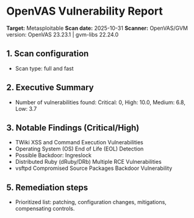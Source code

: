 # OpenVAS Vulnerability Report

**Target:** Metasploitable
**Scan date:** 2025-10-31
**Scanner:** OpenVAS/GVM version: OpenVAS 23.23.1 | gvm-libs 22.24.0


## 1. Scan configuration
- Scan type: full and fast 

## 2. Executive Summary
- Number of vulnerabilities found: Critical: 0, High: 10.0, Medium: 6.8, Low: 3.7

## 3. Notable Findings (Critical/High)
- TWiki XSS and Command Execution Vulnerabilities
- Operating System (OS) End of Life (EOL) Detection
- Possible Backdoor: Ingreslock
- Distributed Ruby (dRuby/DRb) Multiple RCE Vulnerabilities
- vsftpd Compromised Source Packages Backdoor Vulnerability


## 5. Remediation steps
- Prioritized list: patching, configuration changes, mitigations, compensating controls.
